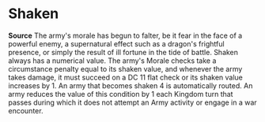﻿---
id: '56'
name: Shaken
source: null

---
# Shaken

**Source** 
The army's morale has begun to falter, be it fear in the face of a powerful enemy, a supernatural effect such as a dragon's frightful presence, or simply the result of ill fortune in the tide of battle. Shaken always has a numerical value. The army's Morale checks take a circumstance penalty equal to its shaken value, and whenever the army takes damage, it must succeed on a DC 11 flat check or its shaken value increases by 1. An army that becomes shaken 4 is automatically routed. An army reduces the value of this condition by 1 each Kingdom turn that passes during which it does not attempt an Army activity or engage in a war encounter.